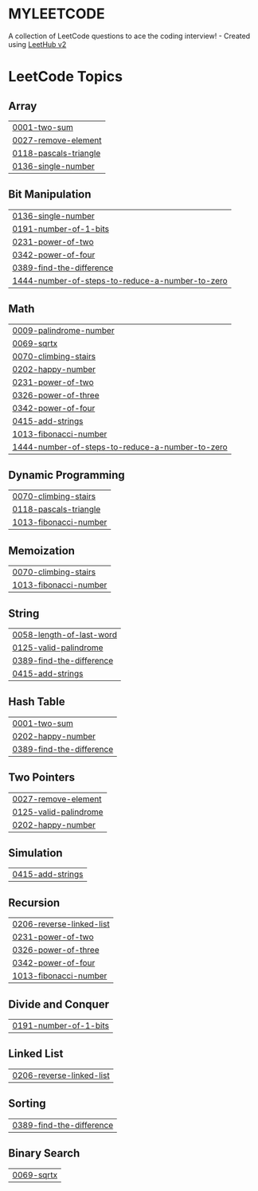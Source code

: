 # MYLEETCODE
A collection of LeetCode questions to ace the coding interview! - Created using [LeetHub v2](https://github.com/arunbhardwaj/LeetHub-2.0)

<!---LeetCode Topics Start-->
# LeetCode Topics
## Array
|  |
| ------- |
| [0001-two-sum](https://github.com/Nitesh-N-D/MYLEETCODE/tree/master/0001-two-sum) |
| [0027-remove-element](https://github.com/Nitesh-N-D/MYLEETCODE/tree/master/0027-remove-element) |
| [0118-pascals-triangle](https://github.com/Nitesh-N-D/MYLEETCODE/tree/master/0118-pascals-triangle) |
| [0136-single-number](https://github.com/Nitesh-N-D/MYLEETCODE/tree/master/0136-single-number) |
## Bit Manipulation
|  |
| ------- |
| [0136-single-number](https://github.com/Nitesh-N-D/MYLEETCODE/tree/master/0136-single-number) |
| [0191-number-of-1-bits](https://github.com/Nitesh-N-D/MYLEETCODE/tree/master/0191-number-of-1-bits) |
| [0231-power-of-two](https://github.com/Nitesh-N-D/MYLEETCODE/tree/master/0231-power-of-two) |
| [0342-power-of-four](https://github.com/Nitesh-N-D/MYLEETCODE/tree/master/0342-power-of-four) |
| [0389-find-the-difference](https://github.com/Nitesh-N-D/MYLEETCODE/tree/master/0389-find-the-difference) |
| [1444-number-of-steps-to-reduce-a-number-to-zero](https://github.com/Nitesh-N-D/MYLEETCODE/tree/master/1444-number-of-steps-to-reduce-a-number-to-zero) |
## Math
|  |
| ------- |
| [0009-palindrome-number](https://github.com/Nitesh-N-D/MYLEETCODE/tree/master/0009-palindrome-number) |
| [0069-sqrtx](https://github.com/Nitesh-N-D/MYLEETCODE/tree/master/0069-sqrtx) |
| [0070-climbing-stairs](https://github.com/Nitesh-N-D/MYLEETCODE/tree/master/0070-climbing-stairs) |
| [0202-happy-number](https://github.com/Nitesh-N-D/MYLEETCODE/tree/master/0202-happy-number) |
| [0231-power-of-two](https://github.com/Nitesh-N-D/MYLEETCODE/tree/master/0231-power-of-two) |
| [0326-power-of-three](https://github.com/Nitesh-N-D/MYLEETCODE/tree/master/0326-power-of-three) |
| [0342-power-of-four](https://github.com/Nitesh-N-D/MYLEETCODE/tree/master/0342-power-of-four) |
| [0415-add-strings](https://github.com/Nitesh-N-D/MYLEETCODE/tree/master/0415-add-strings) |
| [1013-fibonacci-number](https://github.com/Nitesh-N-D/MYLEETCODE/tree/master/1013-fibonacci-number) |
| [1444-number-of-steps-to-reduce-a-number-to-zero](https://github.com/Nitesh-N-D/MYLEETCODE/tree/master/1444-number-of-steps-to-reduce-a-number-to-zero) |
## Dynamic Programming
|  |
| ------- |
| [0070-climbing-stairs](https://github.com/Nitesh-N-D/MYLEETCODE/tree/master/0070-climbing-stairs) |
| [0118-pascals-triangle](https://github.com/Nitesh-N-D/MYLEETCODE/tree/master/0118-pascals-triangle) |
| [1013-fibonacci-number](https://github.com/Nitesh-N-D/MYLEETCODE/tree/master/1013-fibonacci-number) |
## Memoization
|  |
| ------- |
| [0070-climbing-stairs](https://github.com/Nitesh-N-D/MYLEETCODE/tree/master/0070-climbing-stairs) |
| [1013-fibonacci-number](https://github.com/Nitesh-N-D/MYLEETCODE/tree/master/1013-fibonacci-number) |
## String
|  |
| ------- |
| [0058-length-of-last-word](https://github.com/Nitesh-N-D/MYLEETCODE/tree/master/0058-length-of-last-word) |
| [0125-valid-palindrome](https://github.com/Nitesh-N-D/MYLEETCODE/tree/master/0125-valid-palindrome) |
| [0389-find-the-difference](https://github.com/Nitesh-N-D/MYLEETCODE/tree/master/0389-find-the-difference) |
| [0415-add-strings](https://github.com/Nitesh-N-D/MYLEETCODE/tree/master/0415-add-strings) |
## Hash Table
|  |
| ------- |
| [0001-two-sum](https://github.com/Nitesh-N-D/MYLEETCODE/tree/master/0001-two-sum) |
| [0202-happy-number](https://github.com/Nitesh-N-D/MYLEETCODE/tree/master/0202-happy-number) |
| [0389-find-the-difference](https://github.com/Nitesh-N-D/MYLEETCODE/tree/master/0389-find-the-difference) |
## Two Pointers
|  |
| ------- |
| [0027-remove-element](https://github.com/Nitesh-N-D/MYLEETCODE/tree/master/0027-remove-element) |
| [0125-valid-palindrome](https://github.com/Nitesh-N-D/MYLEETCODE/tree/master/0125-valid-palindrome) |
| [0202-happy-number](https://github.com/Nitesh-N-D/MYLEETCODE/tree/master/0202-happy-number) |
## Simulation
|  |
| ------- |
| [0415-add-strings](https://github.com/Nitesh-N-D/MYLEETCODE/tree/master/0415-add-strings) |
## Recursion
|  |
| ------- |
| [0206-reverse-linked-list](https://github.com/Nitesh-N-D/MYLEETCODE/tree/master/0206-reverse-linked-list) |
| [0231-power-of-two](https://github.com/Nitesh-N-D/MYLEETCODE/tree/master/0231-power-of-two) |
| [0326-power-of-three](https://github.com/Nitesh-N-D/MYLEETCODE/tree/master/0326-power-of-three) |
| [0342-power-of-four](https://github.com/Nitesh-N-D/MYLEETCODE/tree/master/0342-power-of-four) |
| [1013-fibonacci-number](https://github.com/Nitesh-N-D/MYLEETCODE/tree/master/1013-fibonacci-number) |
## Divide and Conquer
|  |
| ------- |
| [0191-number-of-1-bits](https://github.com/Nitesh-N-D/MYLEETCODE/tree/master/0191-number-of-1-bits) |
## Linked List
|  |
| ------- |
| [0206-reverse-linked-list](https://github.com/Nitesh-N-D/MYLEETCODE/tree/master/0206-reverse-linked-list) |
## Sorting
|  |
| ------- |
| [0389-find-the-difference](https://github.com/Nitesh-N-D/MYLEETCODE/tree/master/0389-find-the-difference) |
## Binary Search
|  |
| ------- |
| [0069-sqrtx](https://github.com/Nitesh-N-D/MYLEETCODE/tree/master/0069-sqrtx) |
<!---LeetCode Topics End-->